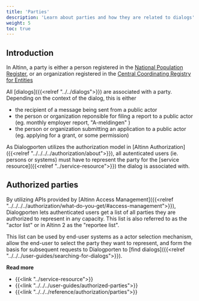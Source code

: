 ```yaml
---
title: 'Parties'
description: 'Learn about parties and how they are related to dialogs'
weight: 5
toc: true
---
```


## Introduction

In Altinn, a party is either a person registered in the [National Population Register](https://www.skatteetaten.no/en/person/national-registry/), or an organization registered in the [Central Coordinating Registry for Entities ](https://www.brreg.no/en/about-us-2/our-registers/about-the-central-coordinating-register-for-legal-entities-ccr/)

All [dialogs]({{<relref "../../dialogs">}}) are associated with a party. Depending on the context of the dialog, this is either
* the recipient of a message being sent from a public actor
* the person or organization reponsible for filing a report to a public actor (eg. monthly employer report, "A-meldingen" )
* the person or organization submitting an application to a public actor (eg. applying for a grant, or some permission)

As Dialogporten utilizes the authorization model in [Altinn Authorization]({{<relref "../../../../authorization/about">}}), all autenticated users (ie. persons or systems) must have to represent the party for the [service resource]({{<relref "../service-resource">}}) the dialog is associated with.

## Authorized parties

By utilizing APIs provided by [Altinn Access Management]({{<relref "../../../../authorization/what-do-you-get/#access-management">}}), Dialogporten lets authenticated users get a list of all parties they are authorized to represent in any capacity. This list is also referred to as the "actor list" or in Altinn 2 as the "reportee list". 

This list can be used by end-user systems as a actor selection mechanism, allow the end-user to select the party they want to represent, and form the basis for subsequent requests to Dialogporten to [find dialogs]({{<relref "../../../user-guides/searching-for-dialogs">}}).

**Read more**
* {{<link "../service-resource">}}
* {{<link "../../../user-guides/authorized-parties">}}
* {{<link "../../../reference/authorization/parties">}}